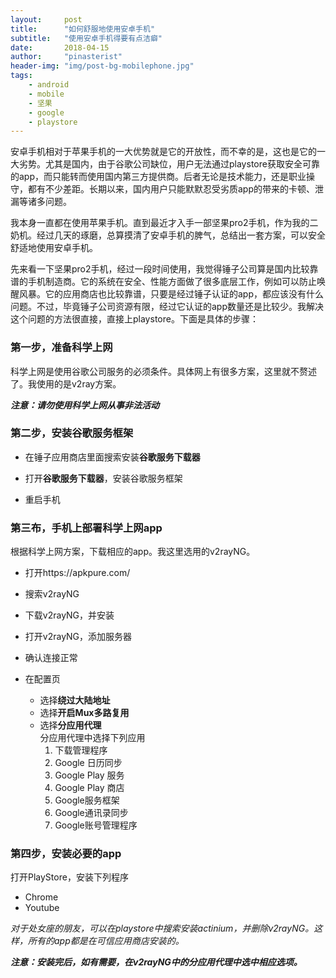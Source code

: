 ```yaml
---
layout:     post
title:      "如何舒服地使用安卓手机"
subtitle:   "使用安卓手机得要有点洁癖"
date:       2018-04-15
author:     "pinasterist"
header-img: "img/post-bg-mobilephone.jpg"
tags:
    - android
    - mobile
    - 坚果
    - google
    - playstore
---
```


安卓手机相对于苹果手机的一大优势就是它的开放性，而不幸的是，这也是它的一大劣势。尤其是国内，由于谷歌公司缺位，用户无法通过playstore获取安全可靠的app，而只能转而使用国内第三方提供商。后者无论是技术能力，还是职业操守，都有不少差距。长期以来，国内用户只能默默忍受劣质app的带来的卡顿、泄漏等诸多问题。

我本身一直都在使用苹果手机。直到最近才入手一部坚果pro2手机，作为我的二奶机。经过几天的琢磨，总算摸清了安卓手机的脾气，总结出一套方案，可以安全舒适地使用安卓手机。

先来看一下坚果pro2手机，经过一段时间使用，我觉得锤子公司算是国内比较靠谱的手机制造商。它的系统在安全、性能方面做了很多底层工作，例如可以防止唤醒风暴。它的应用商店也比较靠谱，只要是经过锤子认证的app，都应该没有什么问题。不过，毕竟锤子公司资源有限，经过它认证的app数量还是比较少。我解决这个问题的方法很直接，直接上playstore。下面是具体的步骤：

### 第一步，准备科学上网

科学上网是使用谷歌公司服务的必须条件。具体网上有很多方案，这里就不赘述了。我使用的是v2ray方案。

***注意：请勿使用科学上网从事非法活动***

### 第二步，安装谷歌服务框架

- 在锤子应用商店里面搜索安装**谷歌服务下载器**

- 打开**谷歌服务下载器**，安装谷歌服务框架

- 重启手机

### 第三布，手机上部署科学上网app

根据科学上网方案，下载相应的app。我这里选用的v2rayNG。

- 打开https://apkpure.com/

- 搜索v2rayNG

- 下载v2rayNG，并安装

- 打开v2rayNG，添加服务器

- 确认连接正常

- 在配置页
    - 选择**绕过大陆地址**
    - 选择**开启Mux多路复用**
    - 选择**分应用代理**  
        分应用代理中选择下列应用
        1. 下载管理程序
        2. Google 日历同步
        3. Google Play 服务
        4. Google Play 商店
        5. Google服务框架
        6. Google通讯录同步
        7. Google账号管理程序
        
### 第四步，安装必要的app

打开PlayStore，安装下列程序

- Chrome
- Youtube

*对于处女座的朋友，可以在playstore中搜索安装actinium，并删除v2rayNG。这样，所有的app都是在可信应用商店安装的。*

***注意：安装完后，如有需要，在v2rayNG中的分应用代理中选中相应选项。***


